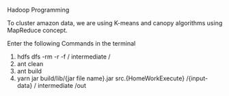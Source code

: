 Hadoop Programming

To cluster amazon data, we are using K-means and canopy algorithms using MapReduce concept.

Enter the following Commands in the terminal

1. hdfs dfs -rm -r -f / intermediate /
2. ant clean
3. ant build
4. yarn jar build/lib/{jar file name}.jar src.{HomeWorkExecute}  /{input-data} / intermediate /out
